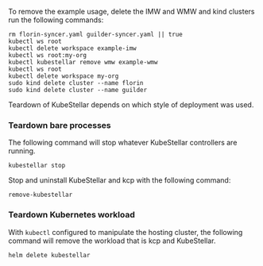 <!--teardown-the-environment-start-->
To remove the example usage, delete the IMW and WMW and kind clusters run the following commands:

``` {.bash}
rm florin-syncer.yaml guilder-syncer.yaml || true
kubectl ws root
kubectl delete workspace example-imw
kubectl ws root:my-org
kubectl kubestellar remove wmw example-wmw
kubectl ws root
kubectl delete workspace my-org
sudo kind delete cluster --name florin
sudo kind delete cluster --name guilder
```

Teardown of KubeStellar depends on which style of deployment was used.

### Teardown bare processes

The following command will stop whatever KubeStellar controllers are running.

``` {.bash}
kubestellar stop
```

Stop and uninstall KubeStellar and kcp with the following command:

``` {.bash}
remove-kubestellar
```

### Teardown Kubernetes workload

With `kubectl` configured to manipulate the hosting cluster, the following command will remove the workload that is kcp and KubeStellar.

``` {.bash}
helm delete kubestellar
```

<!--teardown-the-environment-end-->
